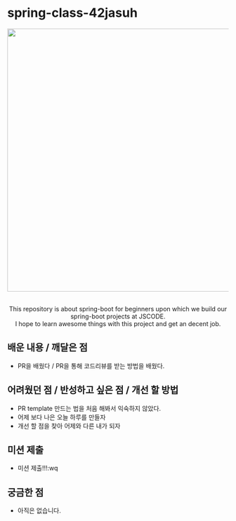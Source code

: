 # spring-class-42jasuh

<div align="center">
  <img src="https://blog.kakaocdn.net/dn/dkQc30/btq7EdZGCVu/f4Sk9yKRDYxC9XbK9QfECK/img.png" width="600" />
  <p><br />This repository is about spring-boot for beginners upon which we build our spring-boot projects at JSCODE. <br /> I hope to learn awesome things with this project and get an decent job.</p>
</div>

## 배운 내용 / 깨달은 점

- PR을 배웠다 / PR을 통해 코드리뷰를 받는 방법을 배웠다.


## 어려웠던 점 / 반성하고 싶은 점 / 개선 할 방법

- PR template 만드는 법을 처음 해봐서 익숙하지 않았다.
- 어제 보다 나은 오늘 하루를 만들자
- 개선 할 점을 찾아 어제와 다른 내가 되자 

## 미션 제출
- 미션 제출!!!:wq

## 궁금한 점
- 아직은 없습니다.